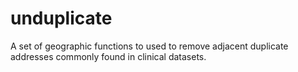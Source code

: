 # unduplicate
A set of geographic functions to used to remove adjacent duplicate addresses commonly found in clinical datasets.
